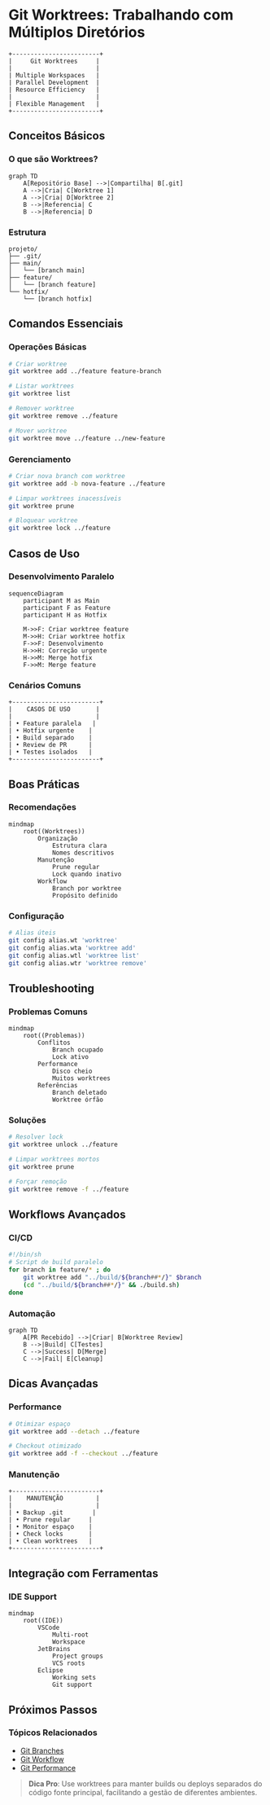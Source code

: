 # Git Worktrees: Trabalhando com Múltiplos Diretórios

```ascii
+------------------------+
|     Git Worktrees     |
|                       |
| Multiple Workspaces   |
| Parallel Development  |
| Resource Efficiency   |
|                       |
| Flexible Management   |
+------------------------+
```

## Conceitos Básicos

### O que são Worktrees?
```mermaid
graph TD
    A[Repositório Base] -->|Compartilha| B[.git]
    A -->|Cria| C[Worktree 1]
    A -->|Cria| D[Worktree 2]
    B -->|Referencia| C
    B -->|Referencia| D
```

### Estrutura
```ascii
projeto/
├── .git/
├── main/
│   └── [branch main]
├── feature/
│   └── [branch feature]
└── hotfix/
    └── [branch hotfix]
```

## Comandos Essenciais

### Operações Básicas
```bash
# Criar worktree
git worktree add ../feature feature-branch

# Listar worktrees
git worktree list

# Remover worktree
git worktree remove ../feature

# Mover worktree
git worktree move ../feature ../new-feature
```

### Gerenciamento
```bash
# Criar nova branch com worktree
git worktree add -b nova-feature ../feature

# Limpar worktrees inacessíveis
git worktree prune

# Bloquear worktree
git worktree lock ../feature
```

## Casos de Uso

### Desenvolvimento Paralelo
```mermaid
sequenceDiagram
    participant M as Main
    participant F as Feature
    participant H as Hotfix
    
    M->>F: Criar worktree feature
    M->>H: Criar worktree hotfix
    F->>F: Desenvolvimento
    H->>H: Correção urgente
    H->>M: Merge hotfix
    F->>M: Merge feature
```

### Cenários Comuns
```ascii
+------------------------+
|    CASOS DE USO       |
|                       |
| • Feature paralela   |
| • Hotfix urgente    |
| • Build separado    |
| • Review de PR      |
| • Testes isolados   |
+------------------------+
```

## Boas Práticas

### Recomendações
```mermaid
mindmap
    root((Worktrees))
        Organização
            Estrutura clara
            Nomes descritivos
        Manutenção
            Prune regular
            Lock quando inativo
        Workflow
            Branch por worktree
            Propósito definido
```

### Configuração
```bash
# Alias úteis
git config alias.wt 'worktree'
git config alias.wta 'worktree add'
git config alias.wtl 'worktree list'
git config alias.wtr 'worktree remove'
```

## Troubleshooting

### Problemas Comuns
```mermaid
mindmap
    root((Problemas))
        Conflitos
            Branch ocupado
            Lock ativo
        Performance
            Disco cheio
            Muitos worktrees
        Referências
            Branch deletado
            Worktree órfão
```

### Soluções
```bash
# Resolver lock
git worktree unlock ../feature

# Limpar worktrees mortos
git worktree prune

# Forçar remoção
git worktree remove -f ../feature
```

## Workflows Avançados

### CI/CD
```bash
#!/bin/sh
# Script de build paralelo
for branch in feature/* ; do
    git worktree add "../build/${branch##*/}" $branch
    (cd "../build/${branch##*/}" && ./build.sh)
done
```

### Automação
```mermaid
graph TD
    A[PR Recebido] -->|Criar| B[Worktree Review]
    B -->|Build| C[Testes]
    C -->|Success| D[Merge]
    C -->|Fail| E[Cleanup]
```

## Dicas Avançadas

### Performance
```bash
# Otimizar espaço
git worktree add --detach ../feature

# Checkout otimizado
git worktree add -f --checkout ../feature
```

### Manutenção
```ascii
+------------------------+
|    MANUTENÇÃO         |
|                       |
| • Backup .git        |
| • Prune regular     |
| • Monitor espaço    |
| • Check locks       |
| • Clean worktrees   |
+------------------------+
```

## Integração com Ferramentas

### IDE Support
```mermaid
mindmap
    root((IDE))
        VSCode
            Multi-root
            Workspace
        JetBrains
            Project groups
            VCS roots
        Eclipse
            Working sets
            Git support
```

## Próximos Passos

### Tópicos Relacionados
- [Git Branches](git-branches.md)
- [Git Workflow](git-workflow.md)
- [Git Performance](git-performance.md)

> **Dica Pro**: Use worktrees para manter builds ou deploys separados do código fonte principal, facilitando a gestão de diferentes ambientes.